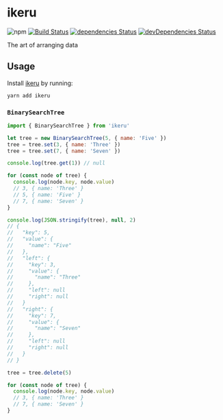 # ikeru
![npm](https://img.shields.io/npm/v/ikeru.svg)
[![Build Status](https://travis-ci.org/vinsonchuong/ikeru.svg?branch=master)](https://travis-ci.org/vinsonchuong/ikeru)
[![dependencies Status](https://david-dm.org/vinsonchuong/ikeru/status.svg)](https://david-dm.org/vinsonchuong/ikeru)
[![devDependencies Status](https://david-dm.org/vinsonchuong/ikeru/dev-status.svg)](https://david-dm.org/vinsonchuong/ikeru?type=dev)

The art of arranging data

## Usage
Install [ikeru](https://yarnpkg.com/en/package/ikeru)
by running:

```sh
yarn add ikeru
```

### `BinarySearchTree`

```js
import { BinarySearchTree } from 'ikeru'

let tree = new BinarySearchTree(5, { name: 'Five' })
tree = tree.set(3, { name: 'Three' })
tree = tree.set(7, { name: 'Seven' })

console.log(tree.get(1)) // null

for (const node of tree) {
  console.log(node.key, node.value)
  // 3, { name: 'Three' }
  // 5, { name: 'Five' }
  // 7, { name: 'Seven' }
}

console.log(JSON.stringify(tree), null, 2)
// {
//   "key": 5,
//   "value": {
//     "name": "Five"
//   },
//   "left": {
//     "key": 3,
//     "value": {
//       "name": "Three"
//     },
//     "left": null
//     "right": null
//   }
//   "right": {
//     "key": 7,
//     "value": {
//       "name": "Seven"
//     },
//     "left": null
//     "right": null
//   }
// }

tree = tree.delete(5)

for (const node of tree) {
  console.log(node.key, node.value)
  // 3, { name: 'Three' }
  // 7, { name: 'Seven' }
}
```

